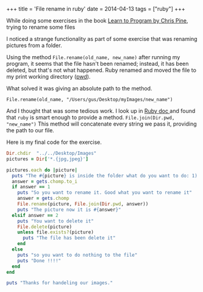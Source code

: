 +++
title = 'File rename in ruby'
date = 2014-04-13
tags = ["ruby"]
+++

While doing some exercises in the book [Learn to Program by Chris Pine](https://pine.fm/LearnToProgram/), trying to rename some files

I noticed a strange functionality as part of some exercise that was renaming pictures from a folder.

Using the method `File.rename(old_name, new_name)` after running my program, it seems that the file hasn't been renamed; instead, it has been deleted, but that's not what happened.
Ruby renamed and moved the file to my print working directory ([pwd](https://en.wikipedia.org/wiki/Pwd)).

What solved it was giving an absolute path to the method.

`File.rename(old_name, "/Users/gus/Desktop/myImages/new_name")`

And I thought that was some tedious work. I look up in [Ruby doc ](http://www.ruby-doc.org/) and found that `ruby` is smart enough to provide a method.
`File.join(Dir.pwd, "new_name")` This method will concatenate every string we pass it, providing the path to our file.

Here is my final code for the exercise.

```ruby
Dir.chdir  "../../Desktop/Images"
pictures = Dir['*.{jpg,jpeg}']

pictures.each do |picture|
  puts "The #{picture} is inside the folder what do you want to do: 1) rename, 2) delete, 3) nothing"
  answer = gets.chomp.to_i
  if answer == 1
    puts "So you want to rename it. Good what you want to rename it"
    answer = gets.chomp
    File.rename(picture, File.join(Dir.pwd, answer))
    puts "The picture now it is #{answer}"
  elsif answer == 2
    puts "You want to delete it"
    File.delete(picture)
    unless file.exists?(picture)
      puts "The file has been delete it"
    end
  else
    puts "so you want to do nothing to the file"
    puts "Done !!!!"
  end
end

puts "Thanks for handeling our images."
```

